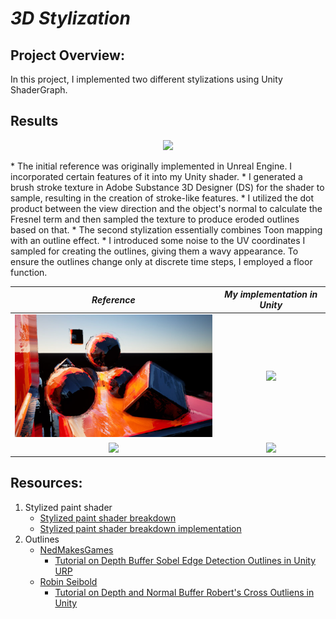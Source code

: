 # *3D Stylization*

## Project Overview:
In this project, I implemented two different stylizations using Unity ShaderGraph.

## Results
<p align="center">
   <img src=MdAssets//Stylize3.gif />
</p>
 * The initial reference was originally implemented in Unreal Engine. I incorporated certain features of it into my Unity shader.
    * I generated a brush stroke texture in Adobe Substance 3D Designer (DS) for the shader to sample, resulting in the creation of stroke-like features.
    * I utilized the dot product between the view direction and the object's normal to calculate the Fresnel term and then sampled the texture to produce eroded outlines based on that.
 * The second stylization essentially combines Toon mapping with an outline effect.
    * I introduced some noise to the UV coordinates I sampled for creating the outlines, giving them a wavy appearance. To ensure the outlines change only at discrete time steps, I employed a floor function.

| *Reference* | *My implementation in Unity* |
|:--:|:--:|
|<img width="450px" src=MdAssets//ref1.PNG />|<img width="500px" src=MdAssets//Stylize.gif /> 
|<img width="500px" src=https://github.com/CIS-566-Fall-2023/hw04-stylization/assets/72320867/70550c09-ba75-4d10-9b30-60874179ad10/>|<img width="500px" src=MdAssets//Stylize2.gif />

## Resources:

1. Stylized paint shader
    - [Stylized paint shader breakdown](https://cyn-prod.com/stylized-paint-shader-breakdown)
    - [Stylized paint shader breakdown implementation](https://www.bilibili.com/video/BV1WV4y1q7YZ/?spm_id_from=333.788&vd_source=458aa72a37afffef2c151bd0069f1f6b)
2. Outlines
    - [NedMakesGames](https://www.youtube.com/@NedMakesGames)
        - [Tutorial on Depth Buffer Sobel Edge Detection Outlines in Unity URP](https://youtu.be/RMt6DcaMxcE?si=WI7H5zyECoaqBsqF)
    - [Robin Seibold](https://www.youtube.com/@RobinSeibold)
        -  [Tutorial on Depth and Normal Buffer Robert's Cross Outliens in Unity](https://youtu.be/LMqio9NsqmM?si=zmtWxtdb1ViG2tFs)
